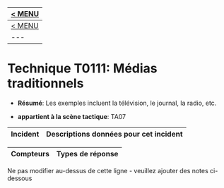 |[< MENU](../README.md)|
|---|
|[< MENU](../../README.md)|
|---|
# Technique T0111: Médias traditionnels

* **Résumé**: Les exemples incluent la télévision, le journal, la radio, etc.

* **appartient à la scène tactique**: TA07


|Incident |Descriptions données pour cet incident |
|-------- |-------------------- |



|Compteurs |Types de réponse |
|-------- |-------------- |


Ne pas modifier au-dessus de cette ligne - veuillez ajouter des notes ci-dessous